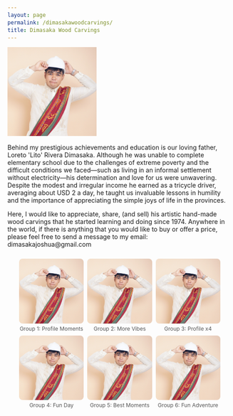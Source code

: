 ```yaml
---
layout: page
permalink: /dimasakawoodcarvings/
title: Dimasaka Wood Carvings
---
```


<div class="home">

<dl id="" class="wp-caption alignright" style="max-width: 200px">
    <dt><a href="/images/papa.jpg"><img class="" src="/images/profile.jpg"/></a></dt>
</dl>

<p>Behind my prestigious achievements and education is our loving father, Loreto 'Lito' Rivera Dimasaka. Although he was unable to complete elementary school due to the challenges of extreme poverty and the difficult conditions we faced—such as living in an informal settlement without electricity—his determination and love for us were unwavering. Despite the modest and irregular income he earned as a tricycle driver, averaging about USD 2 a day, he taught us invaluable lessons in humility and the importance of appreciating the simple joys of life in the provinces.</p>

<p>Here, I would like to appreciate, share, (and sell) his artistic hand-made wood carvings that he started learning and doing since 1974. Anywhere in the world, if there is anything that you would like to buy or offer a price, please feel free to send a message to my email: dimasakajoshua@gmail.com</p>




<!-- Lightbox2 Styles & Script -->
<link href="https://cdn.jsdelivr.net/npm/lightbox2@2/dist/css/lightbox.min.css" rel="stylesheet">
<script src="https://cdn.jsdelivr.net/npm/lightbox2@2/dist/js/lightbox.min.js"></script>

<style>
  .collage {
    display: flex;
    flex-wrap: wrap;
    gap: 8px;
    justify-content: center;
    padding: 10px;
  }

  .collage figure {
    margin: 0;
    flex: 1 1 calc(33.333% - 16px);
    max-width: calc(33.333% - 16px);
  }

  .collage img {
    width: 100%;
    height: auto;
    object-fit: cover;
    border-radius: 8px;
    display: block;
    cursor: pointer;
  }

  .collage figcaption {
    font-size: 0.75rem;
    text-align: center;
    margin-top: 4px;
    color: #555;
  }

  @media (max-width: 768px) {
    .collage figure {
      flex: 1 1 calc(50% - 16px);
      max-width: calc(50% - 16px);
    }
  }

  @media (max-width: 480px) {
    .collage figure {
      flex: 1 1 100%;
      max-width: 100%;
    }
  }
</style>

<!-- Collage with profile.jpg slideshow groups -->
<div class="collage">

  <!-- Collage Item 1 -->
  <figure>
    <a href="/images/profile.jpg" data-lightbox="group1" data-title="Group 1 - Image 1">
      <img src="/images/profile.jpg" alt="Preview Group 1">
    </a>
    <a href="/images/profile.jpg" data-lightbox="group1" data-title="Group 1 - Image 2"></a>
    <a href="/images/profile.jpg" data-lightbox="group1" data-title="Group 1 - Image 3"></a>
    <figcaption>Group 1: Profile Moments</figcaption>
  </figure>

  <!-- Collage Item 2 -->
  <figure>
    <a href="/images/profile.jpg" data-lightbox="group2" data-title="Group 2 - Image 1">
      <img src="/images/profile.jpg" alt="Preview Group 2">
    </a>
    <a href="/images/profile.jpg" data-lightbox="group2" data-title="Group 2 - Image 2"></a>
    <figcaption>Group 2: More Vibes</figcaption>
  </figure>

  <!-- Collage Item 3 -->
  <figure>
    <a href="/images/profile.jpg" data-lightbox="group3" data-title="Group 3 - Image 1">
      <img src="/images/profile.jpg" alt="Preview Group 3">
    </a>
    <a href="/images/profile.jpg" data-lightbox="group3" data-title="Group 3 - Image 2"></a>
    <a href="/images/profile.jpg" data-lightbox="group3" data-title="Group 3 - Image 3"></a>
    <a href="/images/profile.jpg" data-lightbox="group3" data-title="Group 3 - Image 4"></a>
    <figcaption>Group 3: Profile x4</figcaption>
  </figure>

  <!-- Collage Item 4 -->
  <figure>
    <a href="/images/profile.jpg" data-lightbox="group4" data-title="Group 4 - Image 1">
      <img src="/images/profile.jpg" alt="Preview Group 4">
    </a>
    <a href="/images/profile.jpg" data-lightbox="group4" data-title="Group 4 - Image 2"></a>
    <a href="/images/profile.jpg" data-lightbox="group4" data-title="Group 4 - Image 3"></a>
    <figcaption>Group 4: Fun Day</figcaption>
  </figure>

  <!-- Collage Item 5 -->
  <figure>
    <a href="/images/profile.jpg" data-lightbox="group5" data-title="Group 5 - Image 1">
      <img src="/images/profile.jpg" alt="Preview Group 5">
    </a>
    <a href="/images/profile.jpg" data-lightbox="group5" data-title="Group 5 - Image 2"></a>
    <figcaption>Group 5: Best Moments</figcaption>
  </figure>

  <!-- Collage Item 6 -->
  <figure>
    <a href="/images/profile.jpg" data-lightbox="group6" data-title="Group 6 - Image 1">
      <img src="/images/profile.jpg" alt="Preview Group 6">
    </a>
    <a href="/images/profile.jpg" data-lightbox="group6" data-title="Group 6 - Image 2"></a>
    <a href="/images/profile.jpg" data-lightbox="group6" data-title="Group 6 - Image 3"></a>
    <a href="/images/profile.jpg" data-lightbox="group6" data-title="Group 6 - Image 4"></a>
    <figcaption>Group 6: Fun Adventure</figcaption>
  </figure>

</div>
